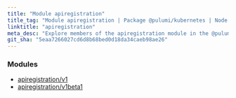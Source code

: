 ```yaml
---
title: "Module apiregistration"
title_tag: "Module apiregistration | Package @pulumi/kubernetes | Node.js SDK"
linktitle: "apiregistration"
meta_desc: "Explore members of the apiregistration module in the @pulumi/kubernetes package."
git_sha: "5eaa7266027cd6d8b68bed0d18da34caeb98ae26"
---
```


<!-- WARNING: this page was generated by a tool. Do not edit it by hand. -->
<!-- To change it, please see https://github.com/pulumi/docs/tree/master/tools/tscdocgen. -->


<h3>Modules</h3>
<ul class="api">
    <li><a href="v1/"><span class="symbol module"></span>apiregistration/v1</a></li>
    <li><a href="v1beta1/"><span class="symbol module"></span>apiregistration/v1beta1</a></li>
</ul>









